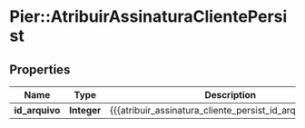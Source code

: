 # Pier::AtribuirAssinaturaClientePersist

## Properties
Name | Type | Description | Notes
------------ | ------------- | ------------- | -------------
**id_arquivo** | **Integer** | {{{atribuir_assinatura_cliente_persist_id_arquivo_value}}} | [optional] 



